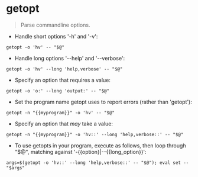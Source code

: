 # getopt

> Parse commandline options.

- Handle short options '-h' and '-v':

`getopt -o 'hv' -- "$@"`

- Handle long options '--help' and '--verbose':

`getopt -o 'hv' --long 'help,verbose' -- "$@"`

- Specify an option that requires a value:

`getopt -o 'o:' --long 'output:' -- "$@"`

- Set the program name getopt uses to report errors (rather than 'getopt'):

`getopt -n "{{myprogram}}" -o 'hv' -- "$@"`

- Specify an option that *may* take a value:

`getopt -n "{{myprogram}}" -o 'hv::' --long 'help,verbose::' -- "$@"`

- To use getopts in your program, execute as follows, then loop through "$@", matching against '-{{option}|--{{long_option}}':

`args=$(getopt -o 'hv::' --long 'help,verbose::' -- "$@"); eval set -- "$args"`
